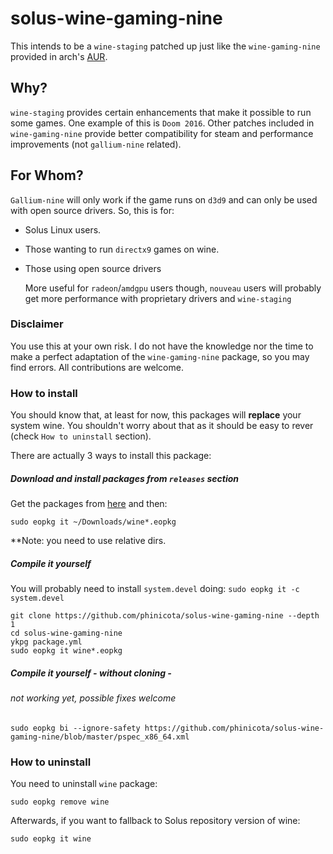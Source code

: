 # solus-wine-gaming-nine

This intends to be a `wine-staging` patched up just like the `wine-gaming-nine` provided in arch's [AUR](https://aur.archlinux.org/packages/wine-gaming-nine/).

## Why?

`wine-staging` provides certain enhancements that make it possible to run some games. One example of this is `Doom 2016`.
Other patches included in `wine-gaming-nine` provide better compatibility for steam and performance improvements (not `gallium-nine` related).

## For Whom?

`Gallium-nine` will only work if the game runs on `d3d9` and can only be used with open source drivers. So, this is for:


+ Solus Linux users.

+ Those wanting to run `directx9` games on wine.

+ Those using open source drivers 

    More useful for `radeon`/`amdgpu` users though, `nouveau` users will probably get more performance with proprietary drivers and `wine-staging`

### Disclaimer

You use this at your own risk.
I do not have the knowledge nor the time to make a perfect adaptation of the `wine-gaming-nine` package, so you may find errors. All contributions are welcome.

### How to install

You should know that, at least for now, this packages will **replace** your system wine. You shouldn't worry about that as it should be easy to rever (check `How to uninstall` section).

There are actually 3 ways to install this package:

##### Download and install packages from `releases` section

Get the packages from [here](https://github.com/phinicota/solus-wine-gaming-nine/releases) and then:

    sudo eopkg it ~/Downloads/wine*.eopkg

**Note: you need to use relative dirs.


##### Compile it yourself

You will probably need to install `system.devel` doing: `sudo eopkg it -c system.devel`

    git clone https://github.com/phinicota/solus-wine-gaming-nine --depth 1
    cd solus-wine-gaming-nine
    ykpg package.yml
    sudo eopkg it wine*.eopkg
    
##### Compile it yourself - without cloning -
###### *not working yet, possible fixes welcome*

    sudo eopkg bi --ignore-safety https://github.com/phinicota/solus-wine-gaming-nine/blob/master/pspec_x86_64.xml

### How to uninstall

You need to uninstall `wine` package:

    sudo eopkg remove wine

Afterwards, if you want to fallback to Solus repository version of wine:

    sudo eopkg it wine

